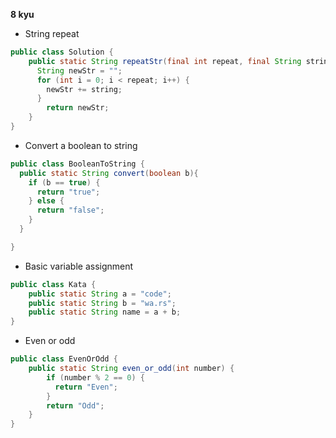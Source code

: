 **8 kyu**

- String repeat
```java
public class Solution {
    public static String repeatStr(final int repeat, final String string) {
      String newStr = "";
      for (int i = 0; i < repeat; i++) {
        newStr += string;
      }
        return newStr;
    }
}

```
- Convert a boolean to string

```java
public class BooleanToString {
  public static String convert(boolean b){
    if (b == true) {
      return "true";
    } else {
      return "false";
    }
  }

}

```
- Basic variable assignment

```java
public class Kata {
    public static String a = "code";
    public static String b = "wa.rs";
    public static String name = a + b;
}

```
- Even or odd

```java
public class EvenOrOdd {
    public static String even_or_odd(int number) {
        if (number % 2 == 0) {
          return "Even";
        }
        return "Odd";
    }
}

```
